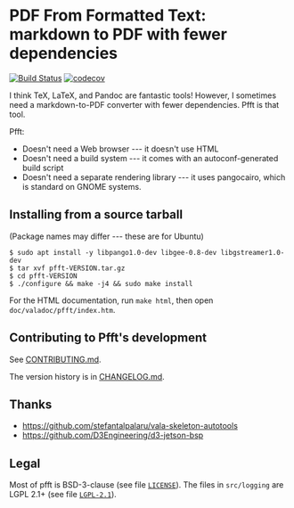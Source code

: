 # PDF From Formatted Text: markdown to PDF with fewer dependencies

[![Build Status](https://travis-ci.org/cxw42/pfft.svg?branch=master)](https://travis-ci.org/cxw42/pfft)
[![codecov](https://codecov.io/gh/cxw42/pfft/branch/master/graph/badge.svg)](https://codecov.io/gh/cxw42/pfft)

I think TeX, LaTeX, and Pandoc are fantastic tools!  However, I sometimes
need a markdown-to-PDF converter with fewer dependencies.  Pfft is that tool.

Pfft:

- Doesn't need a Web browser --- it doesn't use HTML
- Doesn't need a build system --- it comes with an autoconf-generated build
  script
- Doesn't need a separate rendering library --- it uses pangocairo, which
  is standard on GNOME systems.

## Installing from a source tarball

(Package names may differ --- these are for Ubuntu)

    $ sudo apt install -y libpango1.0-dev libgee-0.8-dev libgstreamer1.0-dev
    $ tar xvf pfft-VERSION.tar.gz
    $ cd pfft-VERSION
    $ ./configure && make -j4 && sudo make install

For the HTML documentation, run `make html`, then open
`doc/valadoc/pfft/index.htm`.

## Contributing to Pfft's development

See [CONTRIBUTING.md](CONTRIBUTING.md).

The version history is in [CHANGELOG.md](CHANGELOG.md).

## Thanks

- <https://github.com/stefantalpalaru/vala-skeleton-autotools>
- <https://github.com/D3Engineering/d3-jetson-bsp>

## Legal

Most of pfft is BSD-3-clause (see file [`LICENSE`](LICENSE)).  The files in `src/logging`
are LGPL 2.1+ (see file [`LGPL-2.1`](LGPL-2.1)).
